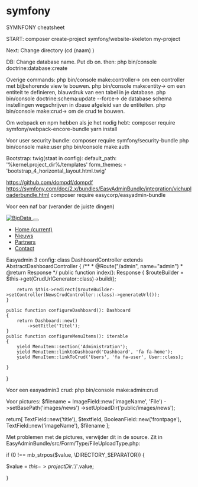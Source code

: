 # symfony
SYMNFONY cheatsheet

START:
composer create-project symfony/website-skeleton my-project

Next:
Change directory (cd (naam) )

DB:
Change database name. Put db on. then:
php bin/console doctrine:database:create

Overige commands:
php bin/console make:controller-> om een controller met bijbehorende view te bouwen.
php bin/console make:entity-> om een entiteit te definieren, blauwdruk van een tabel in je database.
php bin/console doctrine:schema:update --force-> de database schema instellingen wegschrijven in dbase afgeleid van de entiteiten.
php bin/console make:crud-> om de crud te bouwen.

Om webpack en npm hebben als je het nodig hebt:
 composer require symfony/webpack-encore-bundle
 yarn install

Voor user security bundle:
composer require symfony/security-bundle
php bin/console make:user
php bin/console make:auth

Bootstrap:
twig(staat in config):
    default_path: '%kernel.project_dir%/templates'
    form_themes:
        - 'bootstrap_4_horizontal_layout.html.twig'

https://github.com/dompdf/dompdf
https://symfony.com/doc/2.x/bundles/EasyAdminBundle/integration/vichuploaderbundle.html
composer require easycorp/easyadmin-bundle


Voor een naf bar (verander de juiste dingen)
<nav class="sticky-top navbar navbar-expand-lg navbar-light">
    <a class="navbar-brand" href="{{ path('home') }}">
        <img class="img-fluid" src="{{ asset('images/logo_innovatiehub.svg') }}" alt="BigData">
    </a>
    <button class="navbar-toggler" type="button" data-toggle="collapse" data-target="#navbarSupportedContent"
            aria-controls="navbarSupportedContent" aria-expanded="false" aria-label="Toggle navigation">
        <span class="navbar-toggler-icon"></span>
    </button>
    <!-- TODO: add active class based on URL -->
    <div class="collapse navbar-collapse" id="navbarSupportedContent">
        <ul class="navbar-nav ml-auto mr-4">
            <li class="nav-item">
                <a class="nav-link active" href="{{ path('home') }}">Home <span class="sr-only">(current)</span></a>
            </li>
            <li class="nav-item disabled">
                <a class="nav-link" href="{{ path('nieuws_index') }}">Nieuws</a>
            </li>
            <li class="nav-item disabled">
                <a class="nav-link" href="{{ path('partner') }}">Partners</a>
            </li>
            <li class="nav-item disabled">
                <a class="nav-link" href="{{ path('contact') }}">Contact</a>
            </li>
        </ul>
</div>
</nav>

Easyadmin 3 config:
class DashboardController extends AbstractDashboardController
{
    /**
     * @Route("/admin", name="admin")
     * @return Response
     */
    public function index(): Response
    {
        $routeBuilder = $this->get(CrudUrlGenerator::class)->build();

        return $this->redirect($routeBuilder->setController(NewsCrudController::class)->generateUrl());
    }

    public function configureDashboard(): Dashboard
    {
        return Dashboard::new()
            ->setTitle('Titel');
    }
    public function configureMenuItems(): iterable
    {
        yield MenuItem::section('Administration');
        yield MenuItem::linktoDashboard('Dashboard', 'fa fa-home');
        yield MenuItem::linkToCrud('Users', 'fa fa-user', User::class);

    }
}

Voor een easyadmin3 crud:
php bin/console make:admin:crud

Voor pictures:
        $filename     = ImageField::new('imageName', 'File')
        ->setBasePath('images/news')
        ->setUploadDir('public/images/news');

return[
            TextField::new('title'),
            $textfield,
            BooleanField::new('frontpage'),
            TextField::new('imageName'),
            $filename
];


Met problemen met de pictures, verwijder dit in de source.
Zit in EasyAdminBundle/src/Form/Type/FileUploadType.php:


if (0 !== mb_strpos($value, \DIRECTORY_SEPARATOR)) {

$value = $this->projectDir.'/'.$value;

}



